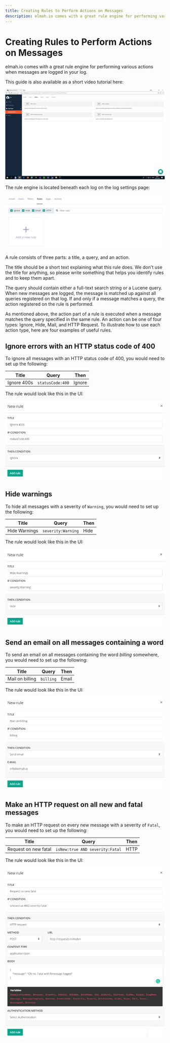 ```yaml
---
title: Creating Rules to Perform Actions on Messages
description: elmah.io comes with a great rule engine for performing various actions when messages are logged in your log. Learn about how to set them up here.
---
```


# Creating Rules to Perform Actions on Messages

elmah.io comes with a great rule engine for performing various actions when messages are logged in your log.

This guide is also available as a short video tutorial here:

<a class="video-box" data-fancybox="" href="https://www.youtube.com/watch?v=TLzQNX4MFkE&amp;autoplay=1&amp;rel=0" title="Ignore filters and rules">
  <img class="no-lightbox" src="../images/tour/ignore-filters-and-rules.jpg" alt="Ignore filters and rules" />
  <i class="fad fa-play-circle"></i>
</a>

The rule engine is located beneath each log on the log settings page:

![Rules Tab](images/rulestab.png)

A rule consists of three parts: a title, a query, and an action.

The title should be a short text explaining what this rule does. We don't use the title for anything, so please write something that helps you identify rules and to keep them apart.

The query should contain either a full-text search string or a Lucene query. When new messages are logged, the message is matched up against all queries registered on that log. If and only if a message matches a query, the action registered on the rule is performed.

As mentioned above, the action part of a rule is executed when a message matches the query specified in the same rule. An action can be one of four types: Ignore, Hide, Mail, and HTTP Request. To illustrate how to use each action type, here are four examples of useful rules.

## Ignore errors with an HTTP status code of 400

To ignore all messages with an HTTP status code of 400, you would need to set up the following:

| Title | Query | Then |
|---|---|---|
| Ignore 400s | `statusCode:400` | Ignore |

The rule would look like this in the UI:

![Then Ignore](images/thenignore.png)

## Hide warnings

To hide all messages with a severity of `Warning`, you would need to set up the following:

| Title | Query | Then |
|---|---|---|
| Hide Warnings | `severity:Warning` | Hide |

The rule would look like this in the UI:

![Then Ignore](images/thenhide.png)

## Send an email on all messages containing a word

To send an email on all messages containing the word _billing_ somewhere, you would need to set up the following:

| Title | Query | Then |
|---|---|---|
| Mail on billing | `billing` | Email |

The rule would look like this in the UI:

![Then Email](images/thenemail.png)

## Make an HTTP request on all new and fatal messages

To make an HTTP request on every new message with a severity of `Fatal`, you would need to set up the following:

| Title | Query | Then |
|---|---|---|
| Request on new fatal | `isNew:true AND severity:Fatal` | HTTP |

The rule would look like this in the UI:

![Then HTTP](images/thenhttp.png)

